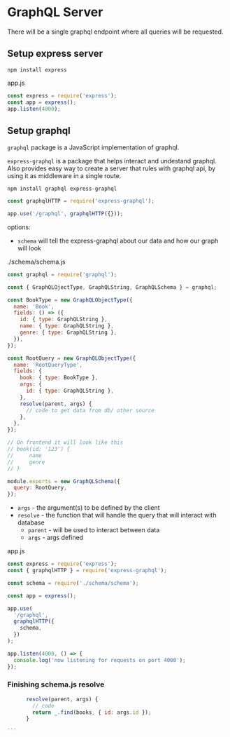 # GraphQL Server

There will be a single graphql endpoint where all queries will be requested.

## Setup express server

```
npm install express
```

app.js

```js
const express = require('express');
const app = express();
app.listen(4000);
```

## Setup graphql

`graphql` package is a JavaScript implementation of graphql.

`express-graphql` is a package that helps interact and undestand graphql. Also provides easy way to create a server that rules with graphql api, by using it as middleware in a single route.

```
npm install graphql express-graphql
```

```js
const graphqlHTTP = require('express-graphql');

app.use('/graphql', graphqlHTTP({}));
```

options:

- `schema` will tell the express-graphql about our data and how our graph will look

./schema/schema.js

```js
const graphql = require('graphql');

const { GraphQLOjectType, GraphQLString, GraphQLSchema } = graphql;

const BookType = new GraphQLObjectType({
  name: 'Book',
  fields: () => ({
    id: { type: GraphQLString },
    name: { type: GraphQLString },
    genre: { type: GraphQLString },
  }),
});

const RootQuery = new GraphQLObjectType({
  name: 'RootQueryType',
  fields: {
    book: { type: BookType },
    args: {
      id: { type: GraphQLString },
    },
    resolve(parent, args) {
      // code to get data from db/ other source
    },
  },
});

// On frontend it will look like this
// book(id: '123') {
//     name
//     genre
// }

module.exports = new GraphQLSchema({
  query: RootQuery,
});
```

- `args` - the argument(s) to be defined by the client
- `resolve` - the function that will handle the query that will interact with database
  - `parent` - will be used to interact between data
  - `args` - args defined

app.js

```js
const express = require('express');
const { graphqlHTTP } = require('express-graphql');

const schema = require('./schema/schema');

const app = express();

app.use(
  '/graphql',
  graphqlHTTP({
    schema,
  })
);

app.listen(4000, () => {
  console.log('now listening for requests on port 4000');
});
```

### Finishing schema.js resolve

````js
      resolve(parent, args) {
        // code
        return _.find(books, { id: args.id });
      }

```
````
